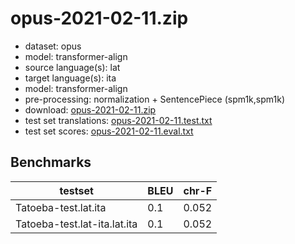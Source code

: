 # opus-2021-02-11.zip

* dataset: opus
* model: transformer-align
* source language(s): lat
* target language(s): ita
* model: transformer-align
* pre-processing: normalization + SentencePiece (spm1k,spm1k)
* download: [opus-2021-02-11.zip](https://object.pouta.csc.fi/Tatoeba-MT-models/lat-ita/opus-2021-02-11.zip)
* test set translations: [opus-2021-02-11.test.txt](https://object.pouta.csc.fi/Tatoeba-MT-models/lat-ita/opus-2021-02-11.test.txt)
* test set scores: [opus-2021-02-11.eval.txt](https://object.pouta.csc.fi/Tatoeba-MT-models/lat-ita/opus-2021-02-11.eval.txt)

## Benchmarks

| testset               | BLEU  | chr-F |
|-----------------------|-------|-------|
| Tatoeba-test.lat.ita 	| 0.1 	| 0.052 |
| Tatoeba-test.lat-ita.lat.ita 	| 0.1 	| 0.052 |

